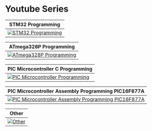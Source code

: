 # Youtube Series

| **STM32 Programming** |
| ------------- |
| [![STM32 Programming](https://img.youtube.com/vi/yvcAiSN7u8I/maxresdefault.jpg)](https://www.youtube.com/watch?v=yvcAiSN7u8I&list=PLtuqBdbsL-DvXMyzhGnODxjYmrH9v-PPY&ab_channel=BinderTronics "STM32 Programming") |

| **ATmega328P Programming** |
| ------------- |
| [![ATmega328P Programming](https://img.youtube.com/vi/BHryCFw2U30/maxresdefault.jpg)](https://www.youtube.com/watch?v=BHryCFw2U30&list=PLtuqBdbsL-DvbB6QAGgoGBAEsGuXfGFoF&ab_channel=BinderTronics "ATmega328P Programming") |

| **PIC Microcontroller C Programming**  
| ------------- |
| [![PIC Microcontroller Programming](https://img.youtube.com/vi/KSI6fzOPVz0/maxresdefault.jpg)](https://www.youtube.com/watch?v=KSI6fzOPVz0&list=PLtuqBdbsL-DtSo1a9pS4sLkoaU3Or2pl3&index=1&ab_channel=BinderTronics "PIC Microcontroller Programming")  |

| **PIC Microcontroller Assembly Programming PIC16F877A**  |
| ------------- |
| [![PIC Microcontroller Assembly Programming PIC16F877A](https://img.youtube.com/vi/N36CCP9rcuM/maxresdefault.jpg)](https://www.youtube.com/watch?v=N36CCP9rcuM&list=PLtuqBdbsL-DuQB1DQAowWUEhTdI4KCVIZ&index=2&ab_channel=BinderTronics "PIC Microcontroller Assembly Programming PIC16F877A")  |

| **Other** |
| ------------- |
| [![Other](https://img.youtube.com/vi/sB1cRaoJuiI/maxresdefault.jpg)](https://www.youtube.com/watch?v=3HPKCUJqcRU&list=PLtuqBdbsL-Dt53HHMKdjB6HPhTYqFmze-&ab_channel=BinderTronics "Other") |
